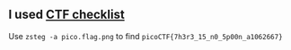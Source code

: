 ## I used [CTF checklist](https://fareedfauzi.gitbook.io/ctf-checklist-for-beginner/steganography)

Use `zsteg -a pico.flag.png` to find `picoCTF{7h3r3_15_n0_5p00n_a1062667}`
